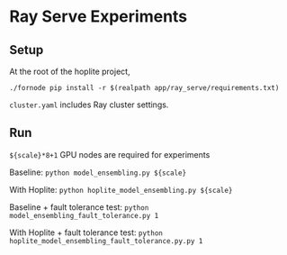 # Ray Serve Experiments

## Setup

At the root of the hoplite project,

```
./fornode pip install -r $(realpath app/ray_serve/requirements.txt)
```

`cluster.yaml` includes Ray cluster settings.

## Run

`${scale}*8+1` GPU nodes are required for experiments

Baseline: `python model_ensembling.py ${scale}`

With Hoplite: `python hoplite_model_ensembling.py ${scale}`

Baseline + fault tolerance test: `python model_ensembling_fault_tolerance.py 1`

With Hoplite + fault tolerance test: `python hoplite_model_ensembling_fault_tolerance.py.py 1`
